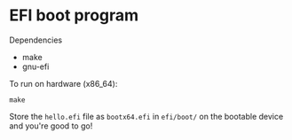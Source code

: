# EFI boot program

Dependencies
* make
* gnu-efi

To run on hardware (x86_64):
```
make
```
Store the `hello.efi` file as `bootx64.efi` in `efi/boot/` on the bootable device and you're good to go!
